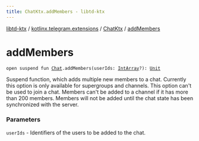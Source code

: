 ```yaml
---
title: ChatKtx.addMembers - libtd-ktx
---
```


[libtd-ktx](../../index.html) / [kotlinx.telegram.extensions](../index.html) / [ChatKtx](index.html) / [addMembers](./add-members.html)

# addMembers

`open suspend fun `[`Chat`](https://tdlibx.github.io/td/docs/org/drinkless/td/libcore/telegram/TdApi.Chat.html)`.addMembers(userIds: `[`IntArray`](https://kotlinlang.org/api/latest/jvm/stdlib/kotlin/-int-array/index.html)`?): `[`Unit`](https://kotlinlang.org/api/latest/jvm/stdlib/kotlin/-unit/index.html)

Suspend function, which adds multiple new members to a chat. Currently this option is only
available for supergroups and channels. This option can't be used to join a chat. Members can't be
added to a channel if it has more than 200 members. Members will not be added until the chat state
has been synchronized with the server.

### Parameters

`userIds` - Identifiers of the users to be added to the chat.
